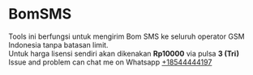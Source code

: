 # BomSMS
Tools ini berfungsi untuk mengirim Bom SMS ke seluruh operator GSM Indonesia tanpa batasan limit.<br>
Untuk harga lisensi sendiri akan dikenakan <strong>Rp10000</strong> via pulsa <strong>3 (Tri)</strong><br>
Issue and problem can chat me on Whatsapp <a href="https://wa.me/18544444197">+18544444197</a>
